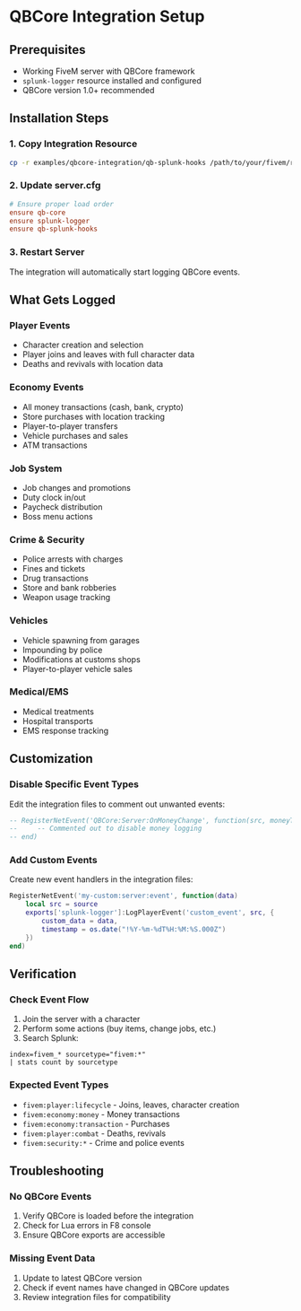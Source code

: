 # QBCore Integration Setup

## Prerequisites
- Working FiveM server with QBCore framework
- `splunk-logger` resource installed and configured
- QBCore version 1.0+ recommended

## Installation Steps

### 1. Copy Integration Resource
```bash
cp -r examples/qbcore-integration/qb-splunk-hooks /path/to/your/fivem/resources/
```

### 2. Update server.cfg
```cfg
# Ensure proper load order
ensure qb-core
ensure splunk-logger
ensure qb-splunk-hooks
```

### 3. Restart Server
The integration will automatically start logging QBCore events.

## What Gets Logged

### Player Events
- Character creation and selection
- Player joins and leaves with full character data
- Deaths and revivals with location data

### Economy Events  
- All money transactions (cash, bank, crypto)
- Store purchases with location tracking
- Player-to-player transfers
- Vehicle purchases and sales
- ATM transactions

### Job System
- Job changes and promotions
- Duty clock in/out
- Paycheck distribution
- Boss menu actions

### Crime & Security
- Police arrests with charges
- Fines and tickets
- Drug transactions
- Store and bank robberies
- Weapon usage tracking

### Vehicles
- Vehicle spawning from garages
- Impounding by police
- Modifications at customs shops
- Player-to-player vehicle sales

### Medical/EMS
- Medical treatments
- Hospital transports
- EMS response tracking

## Customization

### Disable Specific Event Types
Edit the integration files to comment out unwanted events:
```lua
-- RegisterNetEvent('QBCore:Server:OnMoneyChange', function(src, moneyType, amount, reason)
--     -- Commented out to disable money logging
-- end)
```

### Add Custom Events
Create new event handlers in the integration files:
```lua
RegisterNetEvent('my-custom:server:event', function(data)
    local src = source
    exports['splunk-logger']:LogPlayerEvent('custom_event', src, {
        custom_data = data,
        timestamp = os.date("!%Y-%m-%dT%H:%M:%S.000Z")
    })
end)
```

## Verification

### Check Event Flow
1. Join the server with a character
2. Perform some actions (buy items, change jobs, etc.)
3. Search Splunk:
```splunk
index=fivem_* sourcetype="fivem:*" 
| stats count by sourcetype
```

### Expected Event Types
- `fivem:player:lifecycle` - Joins, leaves, character creation
- `fivem:economy:money` - Money transactions
- `fivem:economy:transaction` - Purchases
- `fivem:player:combat` - Deaths, revivals
- `fivem:security:*` - Crime and police events

## Troubleshooting

### No QBCore Events
1. Verify QBCore is loaded before the integration
2. Check for Lua errors in F8 console
3. Ensure QBCore exports are accessible

### Missing Event Data
1. Update to latest QBCore version
2. Check if event names have changed in QBCore updates
3. Review integration files for compatibility